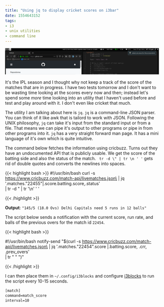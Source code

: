 ```yaml
---
title: "Using jq to display cricket scores on i3bar"
date: 1554643152
tags:
- i3
- unix utilities
- command line
---
```


![screenshot](./screen.png)

It's the IPL season and I thought why not keep a track of the score of the
matches that are in progress. I have two tests tomorrow and I don't want to be
wasting time looking at the scores every now and then; instead let's spend some
*more* time looking into an utility that I haven't used before and test and play
around with it. I don't even like cricket that much.

The utility I am talking about here is `jq`. `jq` is a command-line JSON
parser. You can think of it like awk that is tailord to work with JSON.
Following the UNIX philosophy, `jq` can take it's input from the standard input
or from a file.  That means we can pipe it's output to other programs or pipe
in from other programs into it. `jq` has a very straight forward man page.  It
has a mini language of it's own which is quite intuitive.

The command below fetches the information using cricbuzz. Turns out they have
an undocumented API that is publicly usable. We get the score of the batting
side and also the status of the match. ` tr -d \" | tr \n ' '` gets rid of
double quotes and converts the newlines into spaces.


{{< highlight bash >}}
#!/usr/bin/bash
curl -s https://www.cricbuzz.com/match-api/livematches.json\
    | jq '.matches."22455"|.score.batting.score,.status'\
    | tr -d \" | tr '\n' ' '


{{< /highlight >}}

**Output**: 
`"145/5 (18.0 Ovs) Delhi Capitals need 5 runs in 12 balls"`


The script below sends a notification with the current score, run rate, and
balls of the previous overs for the match id `22454`.

{{< highlight bash >}}

#!/usr/bin/bash
notify-send "$(curl -s https://www.cricbuzz.com/match-api/livematches.json\
    | jq '.matches."22454".score |.batting.score, .crr, .prev_overs'\
    | tr \" " ")"

{{< /highlight >}}

I can then place them in `~/.config/i3blocks` and configure
[i3blocks](https://www.github.com/vivien/i3blocks) to run the script every
10-15 seconds.

    [match]
    command=match_score
    interval=10
